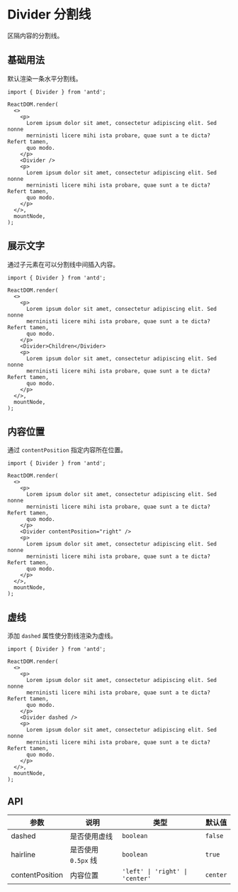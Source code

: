 # Divider 分割线

区隔内容的分割线。

## 基础用法

默认渲染一条水平分割线。

```tsx
import { Divider } from 'antd';

ReactDOM.render(
  <>
    <p>
      Lorem ipsum dolor sit amet, consectetur adipiscing elit. Sed nonne
      merninisti licere mihi ista probare, quae sunt a te dicta? Refert tamen,
      quo modo.
    </p>
    <Divider />
    <p>
      Lorem ipsum dolor sit amet, consectetur adipiscing elit. Sed nonne
      merninisti licere mihi ista probare, quae sunt a te dicta? Refert tamen,
      quo modo.
    </p>
  </>,
  mountNode,
);
```

## 展示文字

通过子元素在可以分割线中间插入内容。

```tsx
import { Divider } from 'antd';

ReactDOM.render(
  <>
    <p>
      Lorem ipsum dolor sit amet, consectetur adipiscing elit. Sed nonne
      merninisti licere mihi ista probare, quae sunt a te dicta? Refert tamen,
      quo modo.
    </p>
    <Divider>Children</Divider>
    <p>
      Lorem ipsum dolor sit amet, consectetur adipiscing elit. Sed nonne
      merninisti licere mihi ista probare, quae sunt a te dicta? Refert tamen,
      quo modo.
    </p>
  </>,
  mountNode,
);
```

## 内容位置

通过 `contentPosition` 指定内容所在位置。

```tsx
import { Divider } from 'antd';

ReactDOM.render(
  <>
    <p>
      Lorem ipsum dolor sit amet, consectetur adipiscing elit. Sed nonne
      merninisti licere mihi ista probare, quae sunt a te dicta? Refert tamen,
      quo modo.
    </p>
    <Divider contentPosition="right" />
    <p>
      Lorem ipsum dolor sit amet, consectetur adipiscing elit. Sed nonne
      merninisti licere mihi ista probare, quae sunt a te dicta? Refert tamen,
      quo modo.
    </p>
  </>,
  mountNode,
);
```

## 虚线

添加 `dashed` 属性使分割线渲染为虚线。

```tsx
import { Divider } from 'antd';

ReactDOM.render(
  <>
    <p>
      Lorem ipsum dolor sit amet, consectetur adipiscing elit. Sed nonne
      merninisti licere mihi ista probare, quae sunt a te dicta? Refert tamen,
      quo modo.
    </p>
    <Divider dashed />
    <p>
      Lorem ipsum dolor sit amet, consectetur adipiscing elit. Sed nonne
      merninisti licere mihi ista probare, quae sunt a te dicta? Refert tamen,
      quo modo.
    </p>
  </>,
  mountNode,
);
```

## API

| 参数            | 说明                | 类型                            | 默认值   |
| --------------- | ------------------- | ------------------------------- | -------- |
| dashed          | 是否使用虚线        | `boolean`                       | `false`  |
| hairline        | 是否使用 `0.5px` 线 | `boolean`                       | `true`   |
| contentPosition | 内容位置            | `'left' \| 'right' \| 'center'` | `center` |
